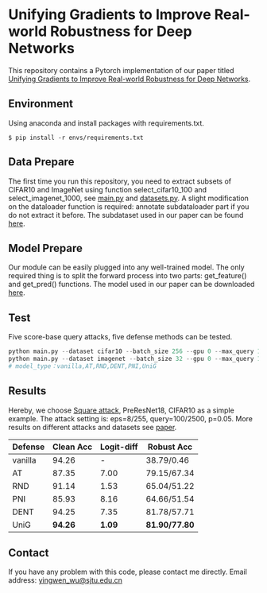 # **Unifying** **Gradients** to Improve Real-world Robustness for Deep Networks

This repository contains a Pytorch implementation of our paper titled [Unifying Gradients to Improve Real-world Robustness for Deep Networks](https://arxiv.org/abs/2208.06228).

## Environment

Using anaconda and install packages with requirements.txt.

```python-repl
$ pip install -r envs/requirements.txt
```

## Data Prepare

The first time you run this repository, you need to extract subsets of CIFAR10 and ImageNet using function select_cifar10_100 and select_imagenet_1000, see [main.py](https://github.com/snowien/UniG-pytorch/blob/main/main.py) and [datasets.py](https://github.com/snowien/UniG-pytorch/blob/main/datasets.py). A slight modification on  the dataloader function is required: annotate subdataloader part if you do not extract it before. The subdataset used in our paper can be found [here](https://jbox.sjtu.edu.cn/l/W1A4Ce).

## Model Prepare
Our module can be easily plugged into any well-trained model. The only required thing is to split the forward process into two parts: get_feature() and get_pred() functions. The model used in our paper can be downloaded [here](https://jbox.sjtu.edu.cn/l/01PgbR).

## Test

Five score-base query attacks, five defense methods can be tested.

```python
python main.py --dataset cifar10 --batch_size 256 --gpu 0 --max_query 100 --p 0.05 --model_type UniG --delta 0.5 --epochs_ 1 --lr_ 10 --eval
python main.py --dataset imagenet --batch_size 32 --gpu 0 --max_query 100 --p 0.8 --model_type UniG --delta 0.1 --epochs_ 1 --lr_ 1 --eval
# model_type：vanilla,AT,RND,DENT,PNI,UniG
```

## Results

Hereby, we choose [Square attack](https://github.com/max-andr/square-attack), PreResNet18, CIFAR10 as a simple example. The attack setting is: eps=8/255, query=100/2500, p=0.05. More results on different attacks and datasets see [paper](https://arxiv.org/abs/2208.06228).

| Defense | Clean Acc       | Logit-diff     | Robust Acc            |
| ------- | --------------- | -------------- | --------------------- |
| vanilla | 94.26           | -              | 38.79/0.46            |
| AT      | 87.35           | 7.00           | 79.15/67.34           |
| RND     | 91.14           | 1.53           | 65.04/51.22           |
| PNI     | 85.93           | 8.16           | 64.66/51.54           |
| DENT    | 94.25           | 7.35           | 81.78/57.71           |
| UniG    | **94.26** | **1.09** | **81.90/77.80** |

## Contact

If you have any problem with this code, please contact me directly. Email address: yingwen_wu@sjtu.edu.cn
